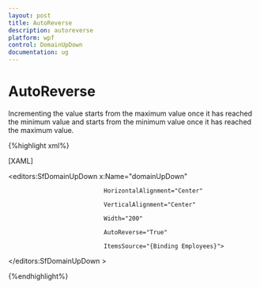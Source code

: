 ```yaml
---
layout: post
title: AutoReverse
description: autoreverse
platform: wpf
control: DomainUpDown
documentation: ug
---
```


# AutoReverse

Incrementing the value starts from the maximum value once it has reached the minimum value and starts from the minimum value once it has reached the maximum value.


{%highlight xml%}

[XAML]



<editors:SfDomainUpDown x:Name="domainUpDown"

                               HorizontalAlignment="Center"

                               VerticalAlignment="Center"

                               Width="200" 

                               AutoReverse="True"

                               ItemsSource="{Binding Employees}">

</editors:SfDomainUpDown >


{%endhighlight%}


